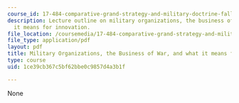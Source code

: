 ```yaml
---
course_id: 17-484-comparative-grand-strategy-and-military-doctrine-fall-2004
description: Lecture outline on military organizations, the business of war, and what
  it means for innovation.
file_location: /coursemedia/17-484-comparative-grand-strategy-and-military-doctrine-fall-2004/1ce39cb367c5bf62bbe0c9857d4a3b1f_milorg_and_war.pdf
file_type: application/pdf
layout: pdf
title: Military Organizations, the Business of War, and what it means for Innovation
type: course
uid: 1ce39cb367c5bf62bbe0c9857d4a3b1f

---
```

None